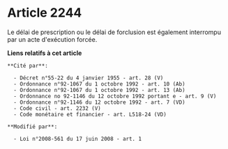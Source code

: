# Article 2244

Le délai de prescription ou le délai de forclusion est également interrompu par un acte d'exécution forcée.

**Liens relatifs à cet article**

	**Cité par**:

	  - Décret n°55-22 du 4 janvier 1955 - art. 28 (V)
	  - Ordonnance n°92-1067 du 1 octobre 1992 - art. 10 (Ab)
	  - Ordonnance n°92-1067 du 1 octobre 1992 - art. 13 (Ab)
	  - Ordonnance no 92-1146 du 12 octobre 1992 portant e - art. 9 (V)
	  - Ordonnance n°92-1146 du 12 octobre 1992 - art. 7 (VD)
	  - Code civil - art. 2232 (V)
	  - Code monétaire et financier - art. L518-24 (VD)

	**Modifié par**:

	  - Loi n°2008-561 du 17 juin 2008 - art. 1
